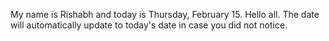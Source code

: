 My name is Rishabh and today is Thursday, February 15. Hello all. The date will automatically update to today's date in case you did not notice.
